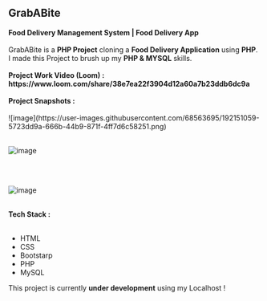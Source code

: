 <h2>GrabABite</h2>
<b>Food Delivery Management System | Food Delivery App</b>
<br />
<br />
GrabABite is a <b>PHP Project</b> cloning a <b>Food Delivery Application</b> using <b>PHP</b>. I made this Project to
brush up my <b>PHP & MYSQL</b> skills.
</>
<br />
<br />
<b>Project Work Video (Loom) : https://www.loom.com/share/38e7ea22f3904d12a60a7b23ddb6dc9a</b>
<br />
<br />
<b>Project Snapshots :</b>
<br />
<br />
![image](https://user-images.githubusercontent.com/68563695/192151059-5723dd9a-666b-44b9-871f-4ff7d6c58251.png)
<br />
<br />

![image](https://user-images.githubusercontent.com/68563695/192058865-f17b48e6-98e2-4fb6-8934-c74510c57b2d.png)

<br />
<br />

![image](https://user-images.githubusercontent.com/68563695/192058645-4634f867-be40-4dec-b812-43e1a02fed04.png)

<br />
<!-- Tech Stack Used -->
<b>Tech Stack :</b>
<br />
<br />
<ul>
    <li>HTML</li>
    <li>CSS</li>
    <li>Bootstarp</li>
    <li>PHP</li>
    <li>MySQL</li>
</ul>
This project is currently <b>under development</b> using my Localhost !
